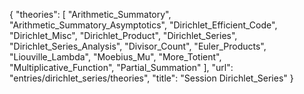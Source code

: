 {
    "theories": [
        "Arithmetic_Summatory",
        "Arithmetic_Summatory_Asymptotics",
        "Dirichlet_Efficient_Code",
        "Dirichlet_Misc",
        "Dirichlet_Product",
        "Dirichlet_Series",
        "Dirichlet_Series_Analysis",
        "Divisor_Count",
        "Euler_Products",
        "Liouville_Lambda",
        "Moebius_Mu",
        "More_Totient",
        "Multiplicative_Function",
        "Partial_Summation"
    ],
    "url": "entries/dirichlet_series/theories",
    "title": "Session Dirichlet_Series"
}